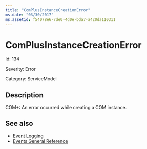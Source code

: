 ```yaml
---
title: "ComPlusInstanceCreationError"
ms.date: "03/30/2017"
ms.assetid: f54078e6-7de0-4d0e-bda7-a420da110311
---
```

# ComPlusInstanceCreationError

Id: 134  
  
 Severity: Error  
  
 Category: ServiceModel  
  
## Description  

 COM+: An error occurred while creating a COM instance.  
  
## See also

- [Event Logging](index.md)
- [Events General Reference](events-general-reference.md)
